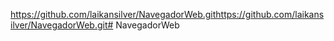 https://github.com/laikansilver/NavegadorWeb.githttps://github.com/laikansilver/NavegadorWeb.git# NavegadorWeb